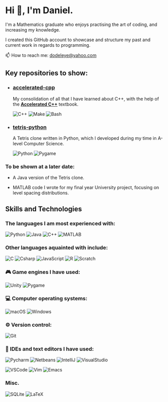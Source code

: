 # Hi :wave:, I'm Daniel.
  
I'm a Mathematics graduate who enjoys practising the art of coding, and increasing my knowledge.

I created this GitHub account to showcase and structure my past and current work in regards to programming.

:mailbox: How to reach me: dodeleye@yahoo.com

## Key repositories to show:

* ### [**accelerated-cpp**](https://github.com/dodeleye99/accelerated-cpp)
    My consolidation of all that I have learned about C++, with the help of the [**Accelerated C++**](https://www.informit.com/store/accelerated-c-plus-plus-practical-programming-by-example-9780201703535) textbook.

  ![C++](https://img.shields.io/badge/C%2B%2B-00599C?style=for-the-badge&logo=c%2B%2B&logoColor=white)
  ![Make](https://img.shields.io/badge/-Makefile-red?style=for-the-badge)
  ![Bash](https://img.shields.io/badge/GNU%20Bash-4EAA25?style=for-the-badge&logo=GNU%20Bash&logoColor=white)

* ### [**tetris-python**](https://github.com/dodeleye99/tetris-python)
    A Tetris clone written in Python, which I developed during my time in A-level Computer Science.
    
    ![Python](https://img.shields.io/badge/Python-FFD43B?style=for-the-badge&logo=python&logoColor=blue")
    ![Pygame](https://img.shields.io/badge/-Pygame-yellow?style=for-the-badge)
    
### To be shown at a later date:

* A Java version of the Tetris clone.

* MATLAB code I wrote for my final year University project, focusing on level spacing distributions.

## Skills and Technologies

### The languages I am most experienced with:

![Python](https://img.shields.io/badge/Python-FFD43B?style=for-the-badge&logo=python&logoColor=blue")
![Java](https://img.shields.io/badge/java-%23ED8B00.svg?style=for-the-badge&logo=java&logoColor=white)
![C++](https://img.shields.io/badge/C%2B%2B-00599C?style=for-the-badge&logo=c%2B%2B&logoColor=white)
![MATLAB](https://img.shields.io/badge/-MATLAB-blue?style=for-the-badge)

### Other languages aquainted with include:

![C](https://img.shields.io/badge/C-00599C?style=for-the-badge&logo=c&logoColor=white)
![Csharp](https://img.shields.io/badge/C%23-239120?style=for-the-badge&logo=c-sharp&logoColor=white)
![JavaScript](https://img.shields.io/badge/JavaScript-323330?style=for-the-badge&logo=javascript&logoColor=F7DF1E)
![R](https://img.shields.io/badge/R-276DC3?style=for-the-badge&logo=r&logoColor=white)
![Scratch](https://img.shields.io/badge/Scratch-4D97FF?style=for-the-badge&logo=Scratch&logoColor=white)

### :video_game: Game engines I have used:

![Unity](https://img.shields.io/badge/Unity-100000?style=for-the-badge&logo=unity&logoColor=white)
![Pygame](https://img.shields.io/badge/-Pygame-yellow?style=for-the-badge)

### :computer: Computer operating systems:

![macOS](https://img.shields.io/badge/mac%20os-000000?style=for-the-badge&logo=apple&logoColor=white)
![Windows](https://img.shields.io/badge/Windows-0078D6?style=for-the-badge&logo=windows&logoColor=white)

### :gear: Version control:
![Git](https://img.shields.io/badge/GIT-E44C30?style=for-the-badge&logo=git&logoColor=white)

### :pencil: IDEs and text editors I have used:

![Pycharm](https://img.shields.io/badge/PyCharm-000000.svg?&style=for-the-badge&logo=PyCharm&logoColor=white)
![Netbeans](https://img.shields.io/badge/apache%20netbeans-1B6AC6?style=for-the-badge&logo=apache%20netbeans%20IDE&logoColor=white)
![IntelliJ](https://img.shields.io/badge/IntelliJ_IDEA-000000.svg?style=for-the-badge&logo=intellij-idea&logoColor=white)
![VisualStudio](https://img.shields.io/badge/Visual_Studio-5C2D91?style=for-the-badge&logo=visual%20studio&logoColor=white)

![VSCode](https://img.shields.io/badge/VSCode-0078D4?style=for-the-badge&logo=visual%20studio%20code&logoColor=white)
![Vim](https://img.shields.io/badge/VIM-%2311AB00.svg?&style=for-the-badge&logo=vim&logoColor=white)
![Emacs](https://img.shields.io/badge/Emacs-%237F5AB6.svg?&style=for-the-badge&logo=gnu-emacs&logoColor=white)

### Misc.
![SQLite](https://img.shields.io/badge/sqlite-%2307405e.svg?style=for-the-badge&logo=sqlite&logoColor=white)
![LaTeX](https://img.shields.io/badge/latex-%23008080.svg?style=for-the-badge&logo=latex&logoColor=white)
